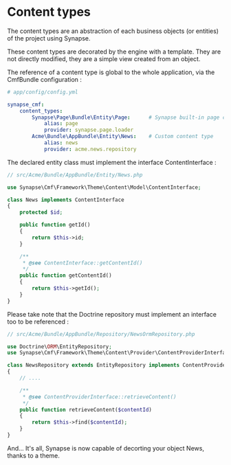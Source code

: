 # Content types

The content types are an abstraction of each business objects (or entities) of the project using Synapse.

These content types are decorated by the engine with a template. They are not directly modified, they are a simple view created from an object.

The reference of a content type is global to the whole application, via the CmfBundle configuration : 
```yml
# app/config/config.yml

synapse_cmf:
    content_types:
        Synapse\Page\Bundle\Entity\Page:      # Synapse built-in page content type
            alias: page
            provider: synapse.page.loader
        Acme\Bundle\AppBundle\Entity\News:    # Custom content type
            alias: news
            provider: acme.news.repository
```

The declared entity class must implement the interface ContentInterface :
```php
// src/Acme/Bundle/AppBundle/Entity/News.php

use Synapse\Cmf\Framework\Theme\Content\Model\ContentInterface;

class News implements ContentInterface
{
    protected $id;

    public function getId()
    {
        return $this->id;
    }

    /**
     * @see ContentInterface::getContentId()
     */
    public function getContentId()
    {
        return $this->getId();
    }
}

```

Please take note that the Doctrine repository must implement an interface too to be referenced :
```php
// src/Acme/Bundle/AppBundle/Repository/NewsOrmRepository.php

use Doctrine\ORM\EntityRepository;
use Synapse\Cmf\Framework\Theme\Content\Provider\ContentProviderInterface;

class NewsRepository extends EntityRepository implements ContentProviderInterface
{
    // ....

    /**
     * @see ContentProviderInterface::retrieveContent()
     */
    public function retrieveContent($contentId)
    {
        return $this->find($contentId);
    }
}
```

And... It's all, Synapse is now capable of decorting your object News, thanks to a theme.
